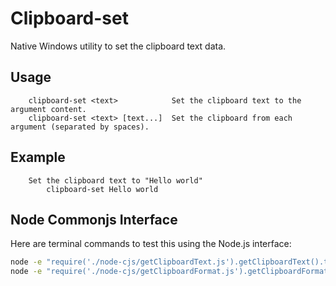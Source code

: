 # Clipboard-set

Native Windows utility to set the clipboard text data.

## Usage
```
    clipboard-set <text>            Set the clipboard text to the argument content.
    clipboard-set <text> [text...]  Set the clipboard from each argument (separated by spaces).
```

## Example

```
    Set the clipboard text to "Hello world"
        clipboard-set Hello world
```

## Node Commonjs Interface

Here are terminal commands to test this using the Node.js interface:

```bash
node -e "require('./node-cjs/getClipboardText.js').getClipboardText().then(console.log, console.error)"
node -e "require('./node-cjs/getClipboardFormat.js').getClipboardFormatList().then(console.log, console.error)"
```

